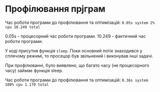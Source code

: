 ﻿# Профілювання прjграм

Час роботи програми до профілювання та оптимізацій:
`0.05s system 2% cpu 10.249 total`

0.05s - процесорний час роботи програми.
10.249 - фактичний час роботи програми.

У коді присутня функція `sleep`. Поки основний потік знаходився у сплячому режимі, то просецор був звільнений і виконував інші задачі. 

При профілюванні, було виявлено, що багато часу (не процесорного часу) займає функція sleep.

Час роботи програми до профілювання та оптимізацій:
`0.36s system 100% cpu 1.170 total`